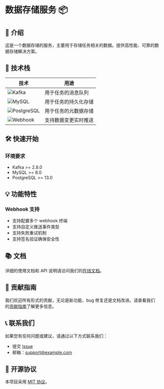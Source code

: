 # 数据存储服务 📦

## 📝 介绍
这是一个数据存储的服务，主要用于存储任务相关的数据。提供高性能、可靠的数据存储解决方案。

## 🚀 技术栈
| 技术 | 用途 |
|------|------|
| ![Kafka](https://img.shields.io/badge/-Kafka-231F20?style=flat-square&logo=apache-kafka&logoColor=white) | 用于任务的消息队列 |
| ![MySQL](https://img.shields.io/badge/-MySQL-4479A1?style=flat-square&logo=mysql&logoColor=white) | 用于任务的持久化存储 |
| ![PostgreSQL](https://img.shields.io/badge/-PostgreSQL-336791?style=flat-square&logo=postgresql&logoColor=white) | 用于任务的元数据存储 |
| ![Webhook](https://img.shields.io/badge/-Webhook-009688?style=flat-square&logo=webhook&logoColor=white) | 支持数据变更实时推送 |

## 🛠️ 快速开始

### 环境要求
- Kafka >= 2.8.0
- MySQL >= 8.0
- PostgreSQL >= 13.0

## 💡 功能特性

### Webhook 支持
- 支持配置多个 webhook 终端
- 支持自定义推送事件类型
- 支持失败重试机制
- 支持签名验证确保安全性

## 📚 文档
详细的使用文档和 API 说明请访问我们的[在线文档](https://your-domain.com/docs)。

## 🤝 贡献指南
我们欢迎所有形式的贡献，无论是新功能、bug 修复还是文档改进。请查看我们的[贡献指南](CONTRIBUTING.md)了解更多信息。

## 📞 联系我们
如果您有任何问题或建议，请通过以下方式联系我们：
- 提交 [Issue](https://github.com/your-username/data-storage-service/issues)
- 邮箱：support@example.com

## 📄 开源协议
本项目采用 [MIT 协议](LICENSE)。
